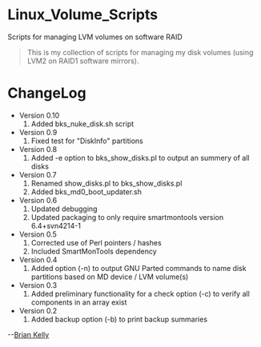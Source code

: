 # Linux_Volume_Scripts
<!--- Project=Linux-Volume-Scripts --->
<!--- MajorVersion=0 --->
<!--- MinorVersion=10 --->
<!--- PackageVersion=0 --->
<!--- MaintainerName="Brian Kelly" --->
<!--- MaintainerEmail=Github@Brian.Kelly.name --->
<!--- Depends="perl (>= 5.14.2), mdadm (>= 3.2.5), lvm2 (>= 2.02.66), smartmontools (>= 6.2+svn3841-1.2ubu)" --->
<!--- Description="Scripts to help manage LVM on software RAID (level 1)" --->

Scripts for managing LVM volumes on software RAID

> This is my collection of scripts for managing my disk volumes (using
> LVM2 on RAID1 software mirrors).

# ChangeLog
* Version 0.10
  1. Added bks_nuke_disk.sh script
* Version 0.9
  1. Fixed test for "DiskInfo" partitions
* Version 0.8
  1. Added -e option to bks_show_disks.pl to output an summery of all disks
* Version 0.7
  1. Renamed show_disks.pl to bks_show_disks.pl
  2. Added bks_md0_boot_updater.sh
* Version 0.6
  1. Updated debugging
  2. Updated packaging to only require smartmontools version 6.4+svn4214-1
* Version 0.5
  1. Corrected use of Perl pointers / hashes
  2. Included SmartMonTools dependency 
* Version 0.4
  1. Added option (-n) to output GNU Parted commands to name disk partitions based on MD device / LVM volume(s)
* Version 0.3
  1. Added preliminary functionality for a check option (-c) to verify all components in an array exist
* Version 0.2
  1. Added backup option (-b) to print backup summaries

--[Brian Kelly](https://github.com/hiwaybk)
